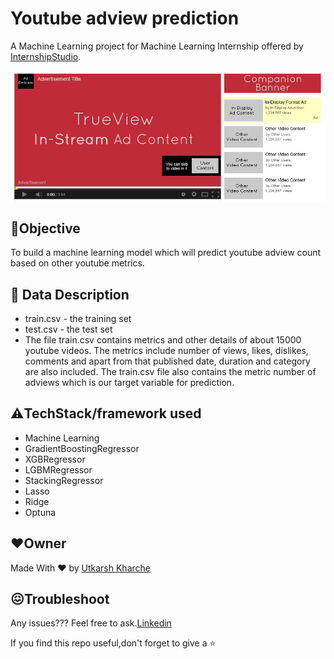 # Youtube adview prediction
A Machine Learning project for Machine Learning Internship offered by [InternshipStudio](https://internshipstudio.com/).

<img align="center" src="images/youtube_ads_image.png" alt="image">

## 📌**Objective**
To build a machine learning model which will predict youtube adview count based on other youtube metrics.
## 📁 **Data Description**
- train.csv - the training set
- test.csv - the test set
- The file train.csv contains metrics and other details of about 15000 youtube videos. The metrics include number of views, likes, dislikes, comments and apart from that published date, duration and category are also included. The train.csv file also contains the metric number of adviews which is our target variable for prediction. 
  
## ⚠️**TechStack/framework used**
- Machine Learning
- GradientBoostingRegressor
- XGBRegressor
- LGBMRegressor
- StackingRegressor
- Lasso
- Ridge
- Optuna

## ❤️**Owner**
Made With ❤️ by [Utkarsh Kharche](https://www.linkedin.com/in/utkarsh-kharche-a229b2175/)

## 😖Troubleshoot
Any issues??? Feel free to ask.[Linkedin](https://www.linkedin.com/in/utkarsh-kharche-a229b2175/)

If you find this repo useful,don't forget to give a ⭐
